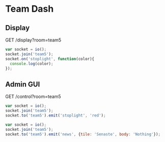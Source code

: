 # Team Dash

## Display

GET /display?room=team5

```javascript
var socket = io();
socket.join('team5');
socket.on('stoplight', function(color){
  console.log(color);
});
```

## Admin GUI

GET /control?room=team5

```javascript
var socket = io();
socket.join('team5');
socket.to('team5').emit('stoplight', 'red');
```

```javascript
var socket = io();
socket.join('team5');
socket.to('team5').emit('news', {tile: 'Senaste', body: 'Nothing'});
```